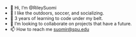 - 👋 Hi, I’m @RileySuomi
- 👀 I like the outdoors, soccer, and socializing.
- 🌱 3 years of learning to code under my belt.
- 💞️ I’m looking to collaborate on projects that have a future. 
- 📫 How to reach me suomir@spu.edu

<!---
RileySuomi/RileySuomi is a ✨ special ✨ repository because its `README.md` (this file) appears on your GitHub profile.
You can click the Preview link to take a look at your changes.
--->
